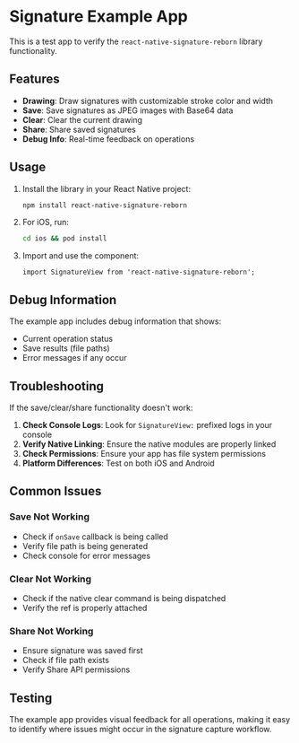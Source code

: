 # Signature Example App

This is a test app to verify the `react-native-signature-reborn` library functionality.

## Features

- **Drawing**: Draw signatures with customizable stroke color and width
- **Save**: Save signatures as JPEG images with Base64 data
- **Clear**: Clear the current drawing
- **Share**: Share saved signatures
- **Debug Info**: Real-time feedback on operations

## Usage

1. Install the library in your React Native project:
   ```bash
   npm install react-native-signature-reborn
   ```

2. For iOS, run:
   ```bash
   cd ios && pod install
   ```

3. Import and use the component:
   ```tsx
   import SignatureView from 'react-native-signature-reborn';
   ```

## Debug Information

The example app includes debug information that shows:
- Current operation status
- Save results (file paths)
- Error messages if any occur

## Troubleshooting

If the save/clear/share functionality doesn't work:

1. **Check Console Logs**: Look for `SignatureView:` prefixed logs in your console
2. **Verify Native Linking**: Ensure the native modules are properly linked
3. **Check Permissions**: Ensure your app has file system permissions
4. **Platform Differences**: Test on both iOS and Android

## Common Issues

### Save Not Working
- Check if `onSave` callback is being called
- Verify file path is being generated
- Check console for error messages

### Clear Not Working
- Check if the native clear command is being dispatched
- Verify the ref is properly attached

### Share Not Working
- Ensure signature was saved first
- Check if file path exists
- Verify Share API permissions

## Testing

The example app provides visual feedback for all operations, making it easy to identify where issues might occur in the signature capture workflow.
